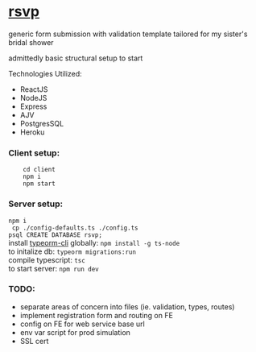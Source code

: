 # [rsvp](http://www.nicolesbridalrsvp.com/)

generic form submission with validation template tailored for my sister's bridal shower

admittedly basic structural setup to start

Technologies Utilized:
- ReactJS
- NodeJS
- Express
- AJV 
- PostgresSQL
- Heroku

### Client setup:
```
    cd client
    npm i
    npm start
```

### Server setup:
`npm i`  
` cp ./config-defaults.ts ./config.ts`  
`psql CREATE DATABASE rsvp;`  
install [typeorm-cli](https://github.com/typeorm/typeorm/blob/master/docs/using-cli.md) globally: `npm install -g ts-node`  
to initalize db: `typeorm migrations:run`  
compile typescript: `tsc`  
to start server: `npm run dev`

### TODO:
- separate areas of concern into files (ie. validation, types, routes)
- implement registration form and routing on FE
- config on FE for web service base url
- env var script for prod simulation
- SSL cert
